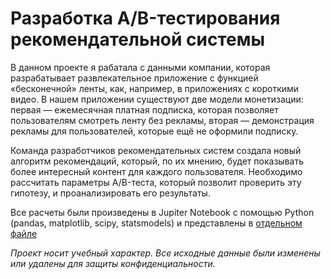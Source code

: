 # Разработка A/B-тестирования рекомендательной системы

В данном проекте я рабатала с данными компании, которая разрабатывает развлекательное приложение с функцией «бесконечной» ленты, как, например, в приложениях с короткими видео. В нашем приложении существуют две модели монетизации: первая — ежемесячная платная подписка, которая позволяет пользователям смотреть ленту без рекламы, вторая — демонстрация рекламы для пользователей, которые ещё не оформили подписку.

Команда разработчиков рекомендательных систем создала новый алгоритм рекомендаций, который, по их мнению, будет показывать более интересный контент для каждого пользователя. Необходимо рассчитать параметры A/B-теста, который позволит проверить эту гипотезу, и проанализировать его результаты.

Все расчеты были произведены в Jupiter Notebook с помощью Python (pandas, matplotlib, scipy, statsmodels) и представлены в [отдельном файле](https://github.com/Velichko-Anna/a_b_test_of_recommender_system/blob/main/a_b_test_for_recommender_system.ipynb)

*Проект носит учебный характер. Все исходные данные были изменены или удалены для защиты конфиденциальности.*
